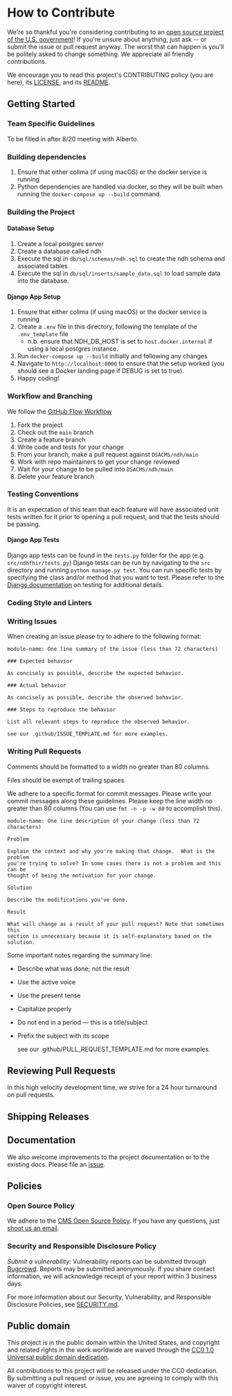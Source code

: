 <!--- # NOTE: Modify sections marked with `TODO` -->

# How to Contribute

<!-- Basic instructions about where to send patches, check out source code, and get development support.-->

We're so thankful you're considering contributing to an [open source project of
the U.S. government](https://code.gov/)! If you're unsure about anything, just
ask -- or submit the issue or pull request anyway. The worst that can happen is
you'll be politely asked to change something. We appreciate all friendly
contributions.

We encourage you to read this project's CONTRIBUTING policy (you are here), its
[LICENSE](LICENSE.md), and its [README](README.md).

## Getting Started

<!--- TODO: If you have 'good-first-issue' or 'easy' labels for newcomers, mention them here.-->

### Team Specific Guidelines

To be filled in after 8/20 meeting with Alberto.<!-- TODO: This section helps contributors understand any team structure in the project (formal or informal.) Encouraged to point towards the COMMUNITY.md file for further details.-->

### Building dependencies

1. Ensure that either colima (if using macOS) or the docker service is running
2. Python dependencies are handled via docker, so they will be built when running the `docker-compose up --build` command.

### Building the Project

#### Database Setup
1. Create a local postgres server
2. Create a database called ndh
3. Execute the sql in `db/sql/schemas/ndh.sql` to create the ndh schema and associated tables
4. Execute the sql in `db/sql/inserts/sample_data.sql` to load sample data into the database.

#### Django App Setup
1. Ensure that either colima (if using macOS) or the docker service is running
2. Create a `.env` file in this directory, following the template of the `.env_template` file
    * n.b. ensure that NDH_DB_HOST is set to `host.docker.internal` if using a local postgres instance.
3. Run `docker-compose up --build` initially and following any changes
4. Navigate to `http://localhost:8000` to ensure that the setup worked (you should see a Docker landing page if DEBUG is set to true).
5. Happy coding!

### Workflow and Branching

We follow the [GitHub Flow Workflow](https://guides.github.com/introduction/flow/)

1.  Fork the project
2.  Check out the `main` branch
3.  Create a feature branch
4.  Write code and tests for your change
5.  From your branch, make a pull request against `DSACMS/ndh/main`
6.  Work with repo maintainers to get your change reviewed
7.  Wait for your change to be pulled into `DSACMS/ndh/main`
8.  Delete your feature branch


### Testing Conventions
It is an expectation of this team that each feature will have associated unit tests written for it prior to opening a pull request, and that the tests should be passing.

#### Django App Tests
Django app tests can be found in the `tests.py` folder for the app (e.g. `src/ndhfhir/tests.py`) Django tests can be run by navigating to the `src` directory and running `python manage.py test`. You can run specific tests by specifying the class and/or method that you want to test. Please refer to the [Django documentation](https://docs.djangoproject.com/en/5.2/topics/testing/overview/) on testing for additional details.

### Coding Style and Linters

<!--- TODO: HIGHLY ENCOURAGED. Specific tools will vary between different languages/frameworks (e.g. Black for python, eslint for JavaScript, etc...)

1. Mention any style guides you adhere to (e.g. pep8, etc...)
2. Mention any linters your project uses (e.g. flake8, jslint, etc...)
3. Mention any naming conventions your project uses (e.g. Semantic Versioning, CamelCasing, etc...)
4. Mention any other content guidelines the project adheres to (e.g. plainlanguage.gov, etc...)

-->

### Writing Issues

When creating an issue please try to adhere to the following format:

    module-name: One line summary of the issue (less than 72 characters)

    ### Expected behavior

    As concisely as possible, describe the expected behavior.

    ### Actual behavior

    As concisely as possible, describe the observed behavior.

    ### Steps to reproduce the behavior

    List all relevant steps to reproduce the observed behavior.

    see our .github/ISSUE_TEMPLATE.md for more examples.


### Writing Pull Requests

Comments should be formatted to a width no greater than 80 columns.

Files should be exempt of trailing spaces.

We adhere to a specific format for commit messages. Please write your commit
messages along these guidelines. Please keep the line width no greater than 80
columns (You can use `fmt -n -p -w 80` to accomplish this).

    module-name: One line description of your change (less than 72 characters)

    Problem

    Explain the context and why you're making that change.  What is the problem
    you're trying to solve? In some cases there is not a problem and this can be
    thought of being the motivation for your change.

    Solution

    Describe the modifications you've done.

    Result

    What will change as a result of your pull request? Note that sometimes this
    section is unnecessary because it is self-explanatory based on the solution.

Some important notes regarding the summary line:

* Describe what was done; not the result
* Use the active voice
* Use the present tense
* Capitalize properly
* Do not end in a period — this is a title/subject
* Prefix the subject with its scope

    see our .github/PULL_REQUEST_TEMPLATE.md for more examples.



## Reviewing Pull Requests

In this high velocity development time, we strive for a 24 hour turnaround on pull requests.
<!--- TODO: Make a brief statement about how pull-requests are reviewed, and who is doing the reviewing. Linking to COMMUNITY.md can help.

Code Review Example

The repository on GitHub is kept in sync with an internal repository at
github.cms.gov. For the most part this process should be transparent to the
project users, but it does have some implications for how pull requests are
merged into the codebase.

When you submit a pull request on GitHub, it will be reviewed by the project
community (both inside and outside of github.cms.gov), and once the changes are
approved, your commits will be brought into github.cms.gov's internal system for
additional testing. Once the changes are merged internally, they will be pushed
back to GitHub with the next sync.

This process means that the pull request will not be merged in the usual way.
Instead a member of the project team will post a message in the pull request
thread when your changes have made their way back to GitHub, and the pull
request will be closed.

The changes in the pull request will be collapsed into a single commit, but the
authorship metadata will be preserved.

-->

## Shipping Releases

<!-- TODO: What cadence does your project ship new releases? (e.g. one-time, ad-hoc, periodically, upon merge of new patches) Who does so? Below is a sample template you can use to provide this information.

ndh will see regular updates and new releases. This section describes the general guidelines around how and when a new release is cut.

-->

<!-- ### Table of Contents

- [Versioning](#versioning)
  - [Breaking vs. non-breaking changes](#breaking-vs-non-breaking-changes)
  - [Ongoing version support](#ongoing-version-support)
- [Release Process](#release-process)
  - [Goals](#goals)
  - [Schedule](#schedule)
  - [Communication and Workflow](#communication-and-workflow)
  - [Beta Features](#beta-features)
- [Preparing a Release Candidate](#preparing-a-release-candidate)
  - [Incorporating feedback from review](#incorporating-feedback-from-review)
- [Making a Release](#making-a-release)
- [Auto Changelog](#auto-changelog)
- [Hotfix Releases](#hotfix-releases) -->

<!-- ### Versioning

ndh uses [Semantic Versioning](https://semver.org/). Each release is associated with a [`git tag`](github.com/DSACMS/ndh/tags) of the form `X.Y.Z`.

Given a version number in the `MAJOR.MINOR.PATCH` (eg., `X.Y.Z`) format, here are the differences in these terms:

- **MAJOR** version - make breaking/incompatible API changes
- **MINOR** version - add functionality in a backwards compatible manner
- **PATCH** version - make backwards compatible bug fixes -->

<!-- ### Breaking vs. non-breaking changes

TODO: Examples and protocol for breaking changes

Definitions for breaking changes will vary depending on the use-case and project but generally speaking if changes break standard workflows in any way then they should be put in a major version update.
-->

<!-- #### Ongoing version support

TODO: Explanation of general thought process

Explain the project’s thought process behind what versions will and won’t be supported in the future.
-->

<!-- TODO: List of supported releases

This section should make clear which versions of the project are considered actively supported.
-->

<!-- ### Release Process

The sections below define the release process itself, including timeline, roles, and communication best practices. -->

<!-- #### Goals

TODO: Explain the goals of your project’s release structure

This should ideally be a bulleted list of what your regular releases will deliver to key users and stakeholders
-->

<!-- #### Schedule

TODO: Communicate the timing of the regular release structure

For example, if you plan on creating regular releases on a weekly basis you should communicate that as well as the typical days upcoming releases will become tagged.

You should also communicate special cases such as security updates or critical bugfixes and how they would likely be released earlier than what is usually scheduled.
-->

<!-- #### Communication and Workflow

TODO: Communicate proper channels to be notified about releases

Communicate the slack channels, mailing lists, or other means of pushing out release notifications.
-->

<!-- TODO: (OPTIONAL) Support beta feature testing
## Beta Features

When a new beta feature is created for a release, make sure to create a new Issue with a '[Feature Name] - Beta [X.X.x] - Feedback' title and a 'beta' label. Update the spec text for the beta feature with 'Beta feature: Yes (as of X.X.x). Leave feedback' with a link to the new feature Issue.

Once an item is moved out of beta, close its Issue and change the text to say 'Beta feature: No (as of X.X.x)'.
-->

<!-- ### Preparing a Release Candidate

The following steps outline the process to prepare a Release Candidate of ndh. This process makes public the intention and contents of an upcoming release, while allowing work on the next release to continue as usual in `dev`.

1. Create a _Release branch_ from the tip of `dev` named `release-x.y.z`, where `x.y.z` is the intended version of the release. This branch will be used to prepare the Release Candidate. For example, to prepare a Release Candidate for `0.5.0`:

   ```bash
   git fetch
   git checkout origin/dev
   git checkout -b release-0.5.0
   git push -u origin release-0.5.0
   ```

   Changes generated by the steps below should be committed to this branch later.

2. Create a tag like `x.y.z-rcN` for this Release Candidate. For example, for the first `0.5.0` Release Candidate:

   ```bash
   git fetch
   git checkout origin/release-0.5.0
   git tag 0.5.0-rc1
   git push --tags
   ```

3. Publish a [pre-Release in GitHub](proj-releases-new):

   ```md
   Tag version: [tag you just pushed]
   Target: [release branch]
   Release title: [X.Y.Z Release Candidate N]
   Description: [copy in ReleaseNotes.md created earlier]
   This is a pre-release: Check
   ```

4. Open a Pull Request to `main` from the release branch (eg. `0.5.0-rc1`). This pull request is where review comments and feedback will be collected.

5. Conduct Review of the Pull Request that was opened. -->

<!-- #### Incorporating feedback from review

The review process may result in changes being necessary to the release candidate.

For example, if the second Release Candidate for `0.5.0` is being prepared, after committing necessary changes, create a tag on the tip of the release branch like `0.5.0-rc2` and make a new [GitHub pre-Release](proj-releases-new) from there:

```bash
git fetch
git checkout origin/release-0.5.0
# more commits per OMF review
git tag 0.5.0-rc2
git push --tags
```

Repeat as-needed for subsequent Release Candidates. Note the release branch will be pushed to `dev` at key points in the approval process to ensure the community is working with the latest code. -->

<!-- ### Making a Release

The following steps describe how to make an approved [Release Candidate](#preparing-a-release-candidate) an official release of ndh:

1. **Approved**. Ensure review has been completed and approval granted.

2. **Main**. Merge the Pull Request created during the Release Candidate process to `main` to make the release official.

3. **Dev**. Open a Pull Request from the release branch to `dev`. Merge this PR to ensure any changes to the Release Candidate during the review process make their way back into `dev`.

4. **Release**. Publish a [Release in GitHub](proj-releases-new) with the following information

   - Tag version: [X.Y.Z] (note this will create the tag for the `main` branch code when you publish the release)
   - Target: main
   - Release title: [X.Y.Z]
   - Description: copy in Release Notes created earlier
   - This is a pre-release: DO NOT check

5. **Branch**. Finally, keep the release branch and don't delete it. This allows easy access to a browsable spec. -->

<!-- ### Auto Changelog

It is recommended to use the provided auto changelog github workflow to populate the project’s CHANGELOG.md file:

```yml
name: Changelog
on:
  release:
    types:
      - created
jobs:
  changelog:
    runs-on: ubuntu-latest
    steps:
      - name: "Auto Generate changelog"
        uses: heinrichreimer/action-github-changelog-generator@v2.3
        with:
          token: ${{ secrets.GITHUB_TOKEN }}
```

This provided workflow will automatically populate the CHANGELOG.md with all of the associated changes created since the last release that are included in the current release.

This workflow will be triggered when a new release is created.

If you do not wish to use automatic changelogs, you can delete the workflow and update the CHANGELOG.md file manually. Although, this is not recommended.

For best practices on writing changelogs, see: https://keepachangelog.com/en/1.1.0/#how -->

<!-- ### Hotfix Releases

In rare cases, a hotfix for a prior release may be required out-of-phase with the normal release cycle. For example, if a critical bug is discovered in the `0.3.x` line after `0.4.0` has already been released.

1. Create a _Support branch_ from the tag in `main` at which the hotfix is needed. For example if the bug was discovered in `0.3.2`, create a branch from this tag:

   ```bash
   git fetch
   git checkout 0.3.2
   git checkout -b 0.3.x
   git push -u origin 0.3.x
   ```

2. Merge (or commit directly) the hotfix work into this branch.

3. Tag the support branch with the hotfix version. For example if `0.3.2` is the version being hotfixed:

   ```bash
   git fetch
   git checkout 0.3.x
   git tag 0.3.3
   git push --tags
   ```

4. Create a [GitHub Release](proj-releases-new) from this tag and the support branch. For example if `0.3.3` is the new hotfix version:

   ```md
   Tag version: 0.3.3
   Target: 0.3.x
   Release title: 0.3.3
   Description: [copy in ReleaseNotes created earlier]
   This is a pre-release: DO NOT check
   ```

[proj-releases-new]: https://github.com/DSACMS/ndh/releases/new
-->

## Documentation

We also welcome improvements to the project documentation or to the existing
docs. Please file an [issue](https://github.com/DSACMS/ndh/issues).


## Policies

### Open Source Policy

We adhere to the [CMS Open Source
Policy](https://github.com/CMSGov/cms-open-source-policy). If you have any
questions, just [shoot us an email](mailto:opensource@cms.hhs.gov).

### Security and Responsible Disclosure Policy

_Submit a vulnerability:_ Vulnerability reports can be submitted through [Bugcrowd](https://bugcrowd.com/cms-vdp). Reports may be submitted anonymously. If you share contact information, we will acknowledge receipt of your report within 3 business days.

For more information about our Security, Vulnerability, and Responsible Disclosure Policies, see [SECURITY.md](SECURITY.md).

## Public domain

This project is in the public domain within the United States, and copyright and related rights in the work worldwide are waived through the [CC0 1.0 Universal public domain dedication](https://creativecommons.org/publicdomain/zero/1.0/).

All contributions to this project will be released under the CC0 dedication. By submitting a pull request or issue, you are agreeing to comply with this waiver of copyright interest.
